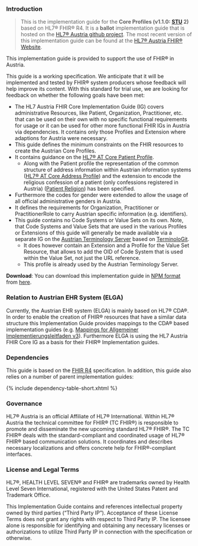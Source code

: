 ### Introduction

> This is the implementation guide for the **Core Profiles (v1.1.0: [STU](https://www.hl7.org/fhir/versions.html) 2)** based on HL7® FHIR® R4. It is a **ballot** implementation guide that is hosted on the [HL7® Austria github project](https://github.com/HL7Austria). The most recent version of this implementation guide can be found at the [HL7® Austria FHIR® Website](http://fhir.at).

This implementation guide is provided to support the use of FHIR® in Austria.

This guide is a working specification. We anticipate that it will be implemented and tested by FHIR® system producers whose feedback will help improve its content. With this standard for trial use, we are looking for feedback on whether the following goals have been met:
- The HL7 Austria FHIR Core Implementation Guide (IG) covers administrative Resources, like Patient, Organization, Practitioner, etc. that can be used on their own with no specific functional requirements for usage or it can be used for other more functional FHIR IGs in Austria via dependencies. It contains only those Profiles and Extension where adaptions for Austria were necessary.
- This guide defines the minimum constraints on the FHIR resources to create the Austrian Core Profiles. 
- It contains guidance on the [HL7® AT Core Patient Profile](StructureDefinition-at-core-patient.html).
  - Along with the Patient profile the representation of the common structure of address information within Austrian information systems ([HL7® AT Core Address Profile](StructureDefinition-at-core-address.html)) and the extension to encode the religious confession of a patient (only confessions registered in Austria) ([Patient Religion](StructureDefinition-at-core-ext-patient-religion.html)) has been specified.
- Furthermore the codes for gender were extended to allow the usage of all official administrative genders in Austria.
- It defines the requirements for Organization, Practitioner or PractitionerRole to carry Austrian specific information (e.g. identifiers).
- This guide contains no Code Systems or Value Sets on its own. Note, that Code Systems and Value Sets that are used in the various Profiles or Extensions of this guide will generally be made available via a separate IG on the [Austrian Terminology Server](https://termgit.elga.gv.at/) based on [TerminoloGit](https://gitlab.com/elga-gmbh/termgit).
  - It does however contain an Extension and a Profile for the Value Set Resource, that allows to add the OID of Code System that is used within the Value Set, not just the URL reference.
  - This profile is already used by the Austrian Terminology Server.

**Download**: You can download this implementation guide in [NPM format](https://confluence.hl7.org/display/FHIR/NPM+Package+Specification) from [here](package.tgz).

### Relation to Austrian EHR System (ELGA)

Currently, the Austrian EHR system (ELGA) is mainly based on HL7® CDA®. In order to enable the creation of FHIR® resources that have a similar data structure this Implementation Guide provides mappings to the CDA® based implementation guides (e.g. [Mappings for Allgemeiner Implementierungsleitfaden v3](StructureDefinition-at-core-patient-mappings.html#mappings-for-allgemeiner-implementierungsleitfaden-v3-https-wiki)).
Furthermore ELGA is using the HL7 Austria FHIR Core IG as a basis for their FHIR® Implementation guides.

### Dependencies
This guide is based on the <a href="{{site.data.fhir.path}}">FHIR R4</a> specification.  In addition, this guide also relies on a number of parent implementation guides:

{% include dependency-table-short.xhtml %}

### Governance

HL7® Austria is an official Affiliate of HL7® International. Within HL7® Austria the technical committee for FHIR® (TC FHIR®) is responsible to promote and disseminate the new upcoming standard HL7® FHIR®.
The TC FHIR® deals with the standard-compliant and coordinated usage of HL7® FHIR® based communication solutions.
It coordinates and describes necessary localizations and offers concrete help for FHIR®-compliant interfaces.

### License and Legal Terms
HL7®, HEALTH LEVEL SEVEN® and FHIR® are trademarks owned by Health Level Seven International, registered with the United States Patent and Trademark Office.

This Implementation Guide contains and references intellectual property owned by third parties (“Third Party IP”). Acceptance of these License Terms does not grant any rights with respect to Third Party IP. The licensee alone is responsible for identifying and obtaining any necessary licenses or authorizations to utilize Third Party IP in connection with the specification or otherwise.